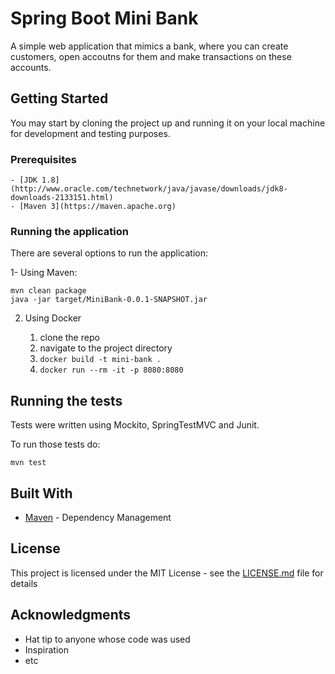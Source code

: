 # Spring Boot Mini Bank 

A simple web application that mimics a bank, where you can create customers, open accoutns for them and make transactions on these accounts.

## Getting Started

You may start by cloning the project up and running it on your local machine for development and testing purposes.

### Prerequisites



```
- [JDK 1.8](http://www.oracle.com/technetwork/java/javase/downloads/jdk8-downloads-2133151.html)
- [Maven 3](https://maven.apache.org)
```
### Running the application

There are several options to run the application:

1- Using Maven:

```
mvn clean package
java -jar target/MiniBank-0.0.1-SNAPSHOT.jar
```

2. Using Docker

   1. clone the repo
   2. navigate to the project directory
   3. ```docker build -t mini-bank . ```
   4. ```docker run --rm -it -p 8080:8080```



## Running the tests


Tests were written using Mockito, SpringTestMVC and Junit.

To run those tests do:
```
mvn test
```


[comment]: <> (## Deployment)


[comment]: <> (work in progress)

## Built With

* [Maven](https://maven.apache.org/) - Dependency Management




## License

This project is licensed under the MIT License - see the [LICENSE.md](LICENSE.md) file for details

## Acknowledgments

* Hat tip to anyone whose code was used
* Inspiration
* etc
